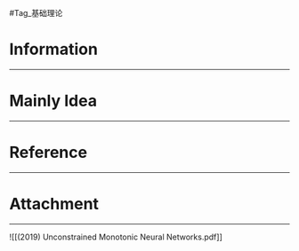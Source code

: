 #Tag_基础理论 
# Information
---


# Mainly Idea
---


# Reference
---


# Attachment
---
![[(2019) Unconstrained Monotonic Neural Networks.pdf]]